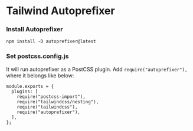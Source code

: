 # Tailwind Autoprefixer

### Install Autoprefixer

```
npm install -D autoprefixer@latest
```

### Set postcss.config.js

It will run autoprefixer as a PostCSS plugin. Add `require("autoprefixer"),` where it belongs like below:

```
module.exports = {
  plugins: [
    require("postcss-import"),
    require("tailwindcss/nesting"),
    require("tailwindcss"),
    require("autoprefixer"),
  ],
};
```
